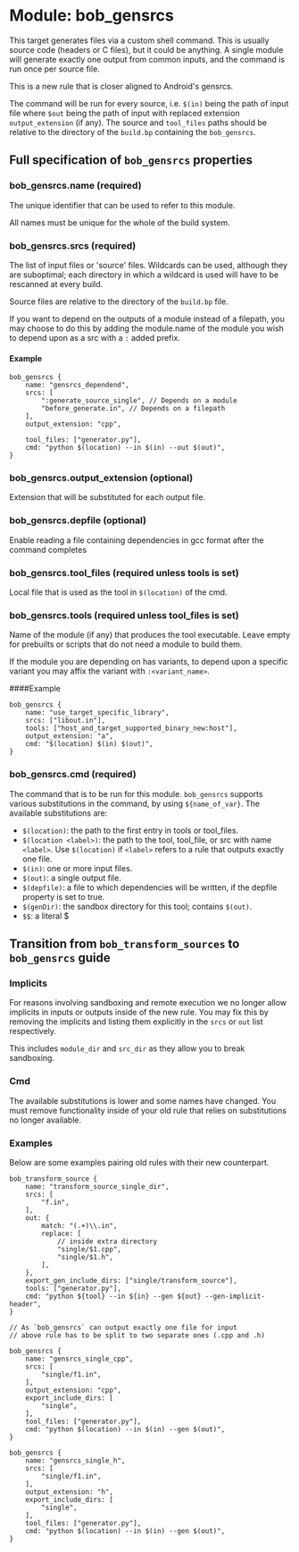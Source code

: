 # Module: bob_gensrcs

This target generates files via a custom shell command. This is usually source
code (headers or C files), but it could be anything. A single module will
generate exactly one output from common inputs, and the command is run once
per source file.

This is a new rule that is closer aligned to Android's gensrcs.

The command will be run for every source, i.e. `$(in)` being the path
of input file where `$out` being the path of input with replaced extension
`output_extension` (if any).
The source and `tool_files` paths should be relative to the directory of the
`build.bp` containing the `bob_gensrcs`.

## Full specification of `bob_gensrcs` properties

### **bob_gensrcs.name** (required)

The unique identifier that can be used to refer to this module.

All names must be unique for the whole of the build system.

### **bob_gensrcs.srcs** (required)

The list of input files or 'source' files. Wildcards can be used, although they are suboptimal;
each directory in which a wildcard is used will have to be rescanned at every
build.

Source files are relative to the directory of the `build.bp` file.

If you want to depend on the outputs of a module instead of a filepath,
you may choose to do this by adding the module.name of the module you wish to
depend upon as a src with a `:` added prefix.

#### Example

```bp
bob_gensrcs {
    name: "gensrcs_dependend",
    srcs: [
        ":generate_source_single", // Depends on a module
        "before_generate.in", // Depends on a filepath
    ],
    output_extension: "cpp",

    tool_files: ["generator.py"],
    cmd: "python $(location) --in $(in) --out $(out)",
}
```

### **bob_gensrcs.output_extension** (optional)

Extension that will be substituted for each output file.

### **bob_gensrcs.depfile** (optional)

Enable reading a file containing dependencies in gcc format after the command completes

### **bob_gensrcs.tool_files** (required unless tools is set)

Local file that is used as the tool in `$(location)` of the cmd.

### **bob_gensrcs.tools** (required unless tool_files is set)

Name of the module (if any) that produces the tool executable. Leave empty
for prebuilts or scripts that do not need a module to build them.

If the module you are depending on has variants, to depend upon a specific variant
you may affix the variant with `:<variant_name>`.

####Example

```bp
bob_gensrcs {
    name: "use_target_specific_library",
    srcs: ["libout.in"],
    tools: ["host_and_target_supported_binary_new:host"],
    output_extension: "a",
    cmd: "$(location) $(in) $(out)",
}
```

### **bob_gensrcs.cmd** (required)

The command that is to be run for this module. `bob_gensrcs` supports
various substitutions in the command, by using `${name_of_var}`. The
available substitutions are:

- `$(location)`: the path to the first entry in tools or tool_files.
- `$(location <label>)`: the path to the tool, tool_file, or src with name `<label>`. Use `$(location)` if `<label>` refers to a rule that outputs exactly one file.
- `$(in)`: one or more input files.
- `$(out)`: a single output file.
- `$(depfile)`: a file to which dependencies will be written, if the depfile property is set to true.
- `$(genDir)`: the sandbox directory for this tool; contains `$(out)`.
- `$$`: a literal $

## Transition from `bob_transform_sources` to `bob_gensrcs` guide

### Implicits

For reasons involving sandboxing and remote execution we no longer allow
implicits in inputs or outputs inside of the new rule. You may fix this by removing
the implicits and listing them explicitly in the `srcs` or `out` list respectively.

This includes `module_dir` and `src_dir` as they allow you to break sandboxing.

### Cmd

The available substitutions is lower and some names have changed. You must remove functionality
inside of your old rule that relies on substitutions no longer available.

### Examples

Below are some examples pairing old rules with their new counterpart.

```bp
bob_transform_source {
    name: "transform_source_single_dir",
    srcs: [
        "f.in",
    ],
    out: {
        match: "(.+)\\.in",
        replace: [
            // inside extra directory
            "single/$1.cpp",
            "single/$1.h",
        ],
    },
    export_gen_include_dirs: ["single/transform_source"],
    tools: ["generator.py"],
    cmd: "python ${tool} --in ${in} --gen ${out} --gen-implicit-header",
}

// As `bob_gensrcs` can output exactly one file for input
// above rule has to be split to two separate ones (.cpp and .h)

bob_gensrcs {
    name: "gensrcs_single_cpp",
    srcs: [
        "single/f1.in",
    ],
    output_extension: "cpp",
    export_include_dirs: [
        "single",
    ],
    tool_files: ["generator.py"],
    cmd: "python $(location) --in $(in) --gen $(out)",
}

bob_gensrcs {
    name: "gensrcs_single_h",
    srcs: [
        "single/f1.in",
    ],
    output_extension: "h",
    export_include_dirs: [
        "single",
    ],
    tool_files: ["generator.py"],
    cmd: "python $(location) --in $(in) --gen $(out)",
}
```
